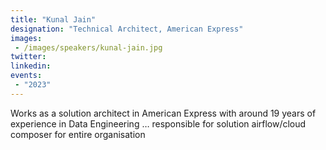 ```yaml
---
title: "Kunal Jain"
designation: "Technical Architect, American Express"
images:
 - /images/speakers/kunal-jain.jpg
twitter: 
linkedin: 
events:
 - "2023"
---
```


Works as a solution architect in American Express with around 19 years of experience in Data Engineering … responsible for solution airflow/cloud composer for entire organisation